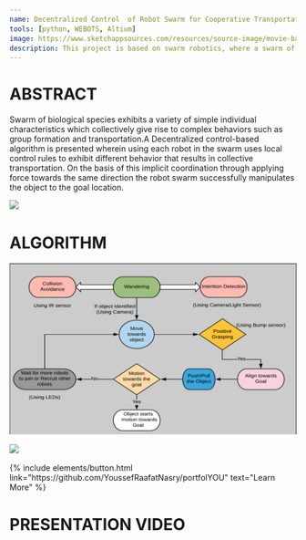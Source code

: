 ```yaml
---
name: Decentralized Control  of Robot Swarm for Cooperative Transportation
tools: [python, WEBOTS, Altium]
image: https://www.sketchappsources.com/resources/source-image/movie-badges-jurajjurik.png
description: This project is based on swarm robotics, where a swarm of robots cooperatively manipulate an object to its goal location without communication.
---
```


# ABSTRACT

Swarm of biological species exhibits a variety of simple individual characteristics which collectively give rise to complex behaviors such as group formation and
transportation.A Decentralized control-based algorithm is presented wherein using each robot in the swarm uses local control rules to exhibit different
behavior that results in collective transportation. On the basis of this implicit coordination through applying force towards
the same direction the robot swarm successfully manipulates the object to the goal location.

![](https://github.com/yyashpatel/yyashpatel.github.io/blob/main/Images/Bachelorproject_images/principle.PNG)
# ALGORITHM

![](/Images/Bachelorproject_images/algorithm.png)

![](https://github.com/yyashpatel/yyashpatel.github.io/blob/main/Images/Bachelorproject_images/behaviours.PNG)

<p class="text-center">
{% include elements/button.html link="https://github.com/YoussefRaafatNasry/portfolYOU" text="Learn More" %}
</p>

# PRESENTATION VIDEO

